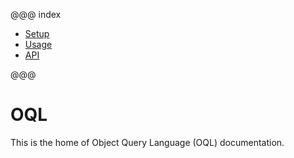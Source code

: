@@@ index

* [Setup](setup.md)
* [Usage](usage.md)
* [API](api.md)

@@@

OQL
===

This is the home of Object Query Language (OQL) documentation.
